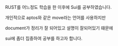 RUST를 어느정도 학습을 한 이후에 Sui를 공부하였습니다.

개인적으로 aptos와 같은 move라는 언어를 사용하지만

document가 정리가 잘 되어있고 설명이 잘되어있기 떄문에

sui에 좀더 집중하여 공부를 하고자 합니다.
